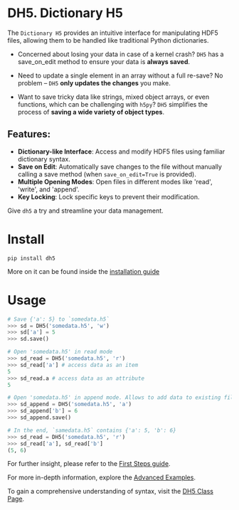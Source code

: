 # DH5. Dictionary H5

The `Dictionary H5` provides an intuitive interface for manipulating HDF5 files, allowing them to be handled like traditional Python dictionaries.

- Concerned about losing your data in case of a kernel crash?
  `DH5` has a save_on_edit method to ensure your data is **always saved**.

- Need to update a single element in an array without a full re-save?
  No problem – `DH5` **only updates the changes** you make.

- Want to save tricky data like strings, mixed object arrays, or even functions, which can be challenging with `h5py`?
  `DH5` simplifies the process of **saving a wide variety of object types**.

## Features:

- **Dictionary-like Interface**: Access and modify HDF5 files using familiar dictionary syntax.
- **Save on Edit**: Automatically save changes to the file without manually calling a save method (when `save_on_edit=True` is provided).
- **Multiple Opening Modes**: Open files in different modes like 'read', 'write', and 'append'.
- **Key Locking**: Lock specific keys to prevent their modification.

Give `dh5` a try and streamline your data management.

# Install

`pip install dh5`

More on it can be found inside the [installation guide](starting_guide/install.md)

# Usage

```python
# Save {'a': 5} to `somedata.h5`
>>> sd = DH5('somedata.h5', 'w')
>>> sd['a'] = 5
>>> sd.save()

# Open 'somedata.h5' in read mode
>>> sd_read = DH5('somedata.h5', 'r')
>>> sd_read['a'] # access data as an item
5
>>> sd_read.a # access data as an attribute
5

# Open 'somedata.h5' in append mode. Allows to add data to existing file.
>>> sd_append = DH5('somedata.h5', 'a')
>>> sd_append['b'] = 6
>>> sd_append.save()

# In the end, `samedata.h5` contains {'a': 5, 'b': 6}
>>> sd_read = DH5('somedata.h5', 'r')
>>> sd_read['a'], sd_read['b']
(5, 6)
```

For further insight, please refer to the [First Steps guide](starting_guide/first_steps.md).

For more in-depth information, explore the [Advanced Examples](starting_guide/advanced_examples.md).

To gain a comprehensive understanding of syntax, visit the [DH5 Class Page](dh5).
